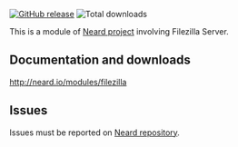 [![GitHub release](https://img.shields.io/github/release/neard/module-filezilla.svg?style=flat-square)](https://github.com/neard/module-filezilla/releases/latest)
![Total downloads](https://img.shields.io/github/downloads/neard/module-filezilla/total.svg?style=flat-square)

This is a module of [Neard project](https://github.com/neard/neard) involving Filezilla Server.

## Documentation and downloads

http://neard.io/modules/filezilla

## Issues

Issues must be reported on [Neard repository](https://github.com/neard/neard/issues).
